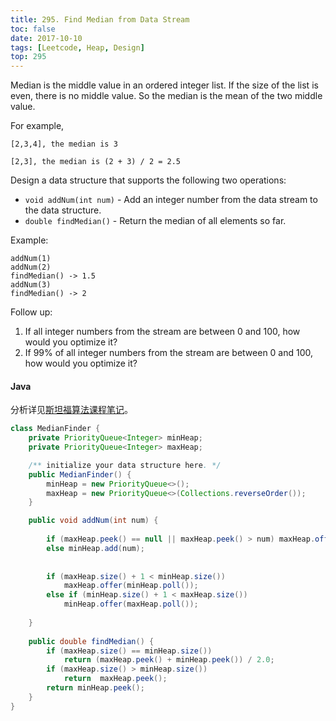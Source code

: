 ```yaml
---
title: 295. Find Median from Data Stream
toc: false
date: 2017-10-10
tags: [Leetcode, Heap, Design]
top: 295
---
```


Median is the middle value in an ordered integer list. If the size of the list is even, there is no middle value. So the median is the mean of the two middle value.

For example,

```
[2,3,4], the median is 3

[2,3], the median is (2 + 3) / 2 = 2.5
```

Design a data structure that supports the following two operations:

* `void addNum(int num)` - Add an integer number from the data stream to the data structure.
* `double findMedian()` - Return the median of all elements so far.
 

Example:

```
addNum(1)
addNum(2)
findMedian() -> 1.5
addNum(3) 
findMedian() -> 2
```
 

Follow up:

1. If all integer numbers from the stream are between 0 and 100, how would you optimize it?
2. If 99% of all integer numbers from the stream are between 0 and 100, how would you optimize it?


#### Java

分析详见[斯坦福算法课程笔记](http://larryim.cc/note-os/algorithm/algorithmStanford/heap/#application-median-maintenance)。

```Java
class MedianFinder {
    private PriorityQueue<Integer> minHeap;
    private PriorityQueue<Integer> maxHeap;

    /** initialize your data structure here. */
    public MedianFinder() {
        minHeap = new PriorityQueue<>();
        maxHeap = new PriorityQueue<>(Collections.reverseOrder());
    }

    public void addNum(int num) {
        
        if (maxHeap.peek() == null || maxHeap.peek() > num) maxHeap.offer(num);
        else minHeap.add(num);
        
        
        if (maxHeap.size() + 1 < minHeap.size())
            maxHeap.offer(minHeap.poll());
        else if (minHeap.size() + 1 < maxHeap.size())
            minHeap.offer(maxHeap.poll());
        
    }
    
    public double findMedian() {
        if (maxHeap.size() == minHeap.size())
            return (maxHeap.peek() + minHeap.peek()) / 2.0;
        if (maxHeap.size() > minHeap.size())
            return  maxHeap.peek();
        return minHeap.peek();
    }
}
```